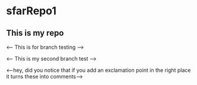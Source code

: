 # sfarRepo1

## This is my repo 

<!-- thanks for playing along -->

<-- This is for branch testing -->
<!-- This is for branch testing -->

<-- This is my second branch test -->
<!-- This is my second branch test -->

<--hey, did you notice that if you add an exclamation point in the right place it turns these into comments-->
<!--hey, did you notice that if you add an exclamation point in the right place it turns these into comments-->
